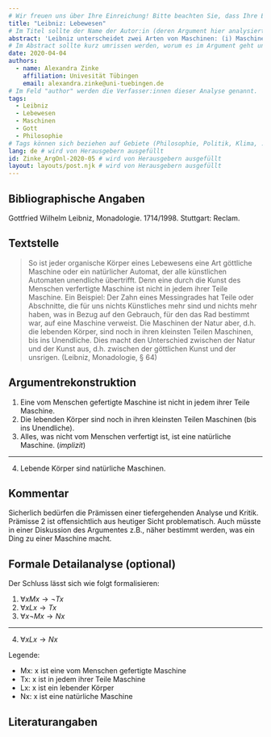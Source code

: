 ```yaml
---
# Wir freuen uns über Ihre Einreichung! Bitte beachten Sie, dass Ihre Einreichung nicht-anonym begutachtet wird und dass sich das Herausgeberteam vorenthält, Einreichungen zurückzuweisen. Mit der Einreichung stimmen Sie der Publikation davon inkl. Ihres Namens und der Email-Adresse auf der Webseite http://www.argumentation.online unter der Creative Commons Lizenz (CC BY-NC, https://creativecommons.org/licenses/by-nc/4.0/) zu.
title: "Leibniz: Lebewesen"
# Im Titel sollte der Name der Autor:in (deren Argument hier analysiert wird) und ein Inhaltshinweis stehen, z.B. "René Descartes: Das Traumargument" oder "Platon: Das Euthyphron-Dilemma".
abstract: 'Leibniz unterscheidet zwei Arten von Maschinen: (i) Maschinen, die auch aus Teilen zusammengesetzt sind, welche selbst keine Maschinen sind, und (ii) Maschinen, die keine Teile enthalten, die selbst keine Maschine sind. Menschen können nur Maschinen der ersten Art schaffen, Gott auch Maschinen der zweiten Art. Alle Lebewesen sind nach Leibniz Maschinen der zweiten Art, d.h. "natürliche Maschinen."'
# Im Abstract sollte kurz umrissen werden, worum es im Argument geht und ggf. welche Besonderheiten die vorgetragene Rekonstruktion aufweist (etwa: Analogieargument). Umfang: 100-200 Wörter.
date: 2020-04-04
authors:
  - name: Alexandra Zinke
    affiliation: Univesität Tübingen
    email: alexandra.zinke@uni-tuebingen.de
# Im Feld "author" werden die Verfasser:innen dieser Analyse genannt.
tags:
  - Leibniz
  - Lebewesen
  - Maschinen
  - Gott
  - Philosophie
# Tags können sich beziehen auf Gebiete (Philosophie, Politik, Klima, ...), Schulstufe (Sek I, Sek II, Uni), Sprache des Originaltextes (Griechisch, Latein, Englisch, Französisch, Deutsch, Spanisch, Italienisch), eingesetzte Rekonstruktionstechniken (informell, formal, Aussagenlogik, Prädikatenlogik, Modallogik, Höherstufige/andere Logik), Autor:in der Originaltexte
lang: de # wird von Herausgebern ausgefüllt
id: Zinke_ArgOnl-2020-05 # wird von Herausgebern ausgefüllt
layout: layouts/post.njk # wird von Herausgebern ausgefüllt
---
```


## Bibliographische Angaben

<!--Bibliographische Angaben zur analysierten Textstelle, falls möglich mit Weblinks-->

Gottfried Wilhelm Leibniz, Monadologie. 1714/1998. Stuttgart: Reclam.

## Textstelle

<!--Die Textstelle in der Originalsprache und/oder in deutscher Übersetzung. Bitte beachten Sie die Urheberrechte. Tipp: Wenn Sie eine lange, urherebrechtlich geschützte Textstelle zitieren, so können Sie die Sätze nummerieren -- "[1] ... [2] ... [3] ..." -- und im Folgenden auf die einzelnen Sätze explizit verweisen, sodass deutlich wird, dass das Zitat als Beleg der hier vorgestellten Rekonstruktion dient und die Nutzung des urheberrechtlich geschützten Textes in ihrem Umfang durch den besonderen Zweck gerechtfertigt ist.-->

> So ist jeder organische Körper eines Lebewesens eine Art göttliche Maschine oder ein natürlicher Automat, der alle künstlichen Automaten unendliche übertrifft. Denn eine durch die Kunst des Menschen verfertigte Maschine ist nicht in jedem ihrer Teile Maschine. Ein Beispiel: Der Zahn eines Messingrades hat Teile oder Abschnitte, die für uns nichts Künstliches mehr sind und nichts mehr haben, was in Bezug auf den Gebrauch, für den das Rad bestimmt war, auf eine Maschine verweist. Die Maschinen der Natur aber, d.h. die lebenden Körper, sind noch in ihren kleinsten Teilen Maschinen, bis ins Unendliche. Dies macht den Unterschied zwischen der Natur und der Kunst aus, d.h. zwischen der göttlichen Kunst und der unsrigen. (Leibniz, Monadologie, § 64)

## Argumentrekonstruktion

<!--Das Argument wird natürlichsprachlich und in Standardform rekonstruiert. Mehrere alternative Rekonstruktionen des Arguments sind zulässig, sofern diese aufeinander bezogen sind.-->

1. Eine vom Menschen gefertigte Maschine ist nicht in jedem ihrer Teile Maschine.
2. Die lebenden Körper sind noch in ihren kleinsten Teilen Maschinen (bis ins Unendliche).
3. Alles, was nicht vom Menschen verfertigt ist, ist eine natürliche Maschine. (_implizit_)

---

4. Lebende Körper sind natürliche Maschinen.

## Kommentar

<!--In den Kommentar zur Argumentrekonstruktion gehört zum Beispiel die Einbettung des Arguments in ein Thema oder einen philosophiehistorischen Kontext oder der Hinweis auf problematische Annahmen im Argument, aber keine von der Rekonstruktion losgelöste Beurteilung oder Stellungnahme.-->

Sicherlich bedürfen die Prämissen einer tiefergehenden Analyse und Kritik. Prämisse 2 ist offensichtlich aus heutiger Sicht problematisch. Auch müsste in einer Diskussion des Argumentes z.B., näher bestimmt werden, was ein Ding zu einer Maschine macht.

## Formale Detailanalyse (optional)

<!--Das Argument oder einzelne (etwa besonders undurchsichtige) Teilschritte können hier formalisiert dargestellt werden.-->

Der Schluss lässt sich wie folgt formalisieren:

1. $\forall x Mx \rightarrow \lnot Tx$
2. $\forall x Lx \rightarrow Tx$
3. $\forall x \lnot Mx \rightarrow Nx$

---

4. $\forall x Lx \rightarrow Nx$

Legende:

- Mx: x ist eine vom Menschen gefertigte Maschine
- Tx: x ist in jedem ihrer Teile Maschine
- Lx: x ist ein lebender Körper
- Nx: x ist eine natürliche Maschine

## Literaturangaben

<!--Die für die Rekonstruktion verwendete Literatur kann hier angegeben werden.-->
